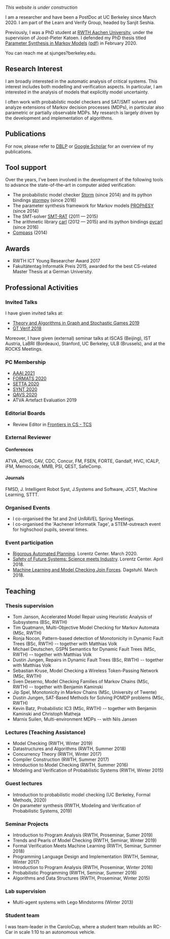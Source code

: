 *This website is under construction*

I am a researcher and have been a PostDoc at UC Berkeley since March 2020. I am part of the Learn and Verify Group, headed by Sanjit Seshia. 

Previously, I was a PhD student at [RWTH Aachen University](https://moves.rwth-aachen.de/), under the supervision of Joost-Pieter Katoen. 
I defended my PhD thesis titled [Parameter Synthesis in Markov Models](http://doi.org/10.18154/RWTH-2020-02348) [(pdf)](http://publications.rwth-aachen.de/record/783179/files/783179.pdf) in February 2020.  

You can reach me at sjunges?berkeley.edu.

## Research Interest

I am broadly interested in the automatic analysis of critical systems. 
This interest includes both modelling and verification aspects. 
In particular, I am interested in the analysis of models that explicitly model uncertainty.  

I often work with probabilstic model checkers and SAT/SMT solvers and analyze extensions of Markov decision processes (MDPs),
in particular also parametric or partially observable MDPs. My research is largely driven by the development and implementation of algorithms.

## Publications

For now, please refer to [DBLP](https://dblp.uni-trier.de/pers/hd/j/Junges:Sebastian) or [Google Scholar](https://scholar.google.com/citations?user=anwAmOEAAAAJ&hl=de) for an overview of my publications.

## Tool support

Over the years, I’ve been involved in the development of the following tools to advance the state-of-the-art in computer aided verification:

- The probabilistic model checker [Storm](stormchecker.org) (since 2014) and its python bindings [stormpy](https://moves-rwth.github.io/stormpy/) (since 2016)
- The parameter synthesis framework for Markov models [PROPhESY](https://moves-rwth.github.io/prophesy/) (since 2014)
- The SMT-solver [SMT-RAT](https://smtrat.github.io) (2011 — 2015)
- The arithmetic library [carl](https://smtrat.github.io/carl/) (2012 — 2015) and its python bindings [pycarl](https://moves-rwth.github.io/pycarl/) (since 2016)
- [Compass](http://www.compass-toolset.org) (2014)

## Awards

- RWTH ICT Young Researcher Award 2017
- Fakultätentag Informatik Preis 2015, awarded for the best CS-related Master Thesis at a German University. 

## Professional Activities

### Invited Talks

I have given invited talks at:

- [Theory and Algorithms in Graph and Stochastic Games 2019](http://math.umons.ac.be/gamenet2019/)
- [GT Verif 2018](http://gt-verif.loria.fr/Wiki.jsp?page=JA-2018)

Moreover, I have given (external) seminar talks at ISCAS (Beijing), IST Austria, LaBRI (Bordeaux), Stanford, UC Berkeley, ULB (Brussels), and at the ROCKS Meetings.

### PC Membership

- [AAAI 2021](https://aaai.org/Conferences/AAAI-21/)
- [FORMATS 2020](https://formats-2020.cs.ru.nl)
- [SETTA 2020](http://lcs.ios.ac.cn/setta2020/index.html)
- [SYNT 2020](http://pl.cs.uchicago.edu/synt2020/)
- [QAVS 2020](https://qavs.edgecloud.de)
- ATVA Artefact Evaluation 2019

### Editorial Boards

- Review Editor in [Frontiers in CS - TCS](https://www.frontiersin.org/journals/computer-science/sections/theoretical-computer-science#about)

### External Reviewer
#### Conferences
ATVA, ADHS, CAV, CDC, Concur, FM, FSEN, FORTE, Gandalf, HVC, ICALP, iFM, Memocode, MMB, PSI, QEST, SafeComp.
#### Journals
FMSD, J. Intelligent Robot Syst, J.Systems and Software, JCST, Machine Learning, STTT.

### Organised Events

- I co-organised the 1st and 2nd UnRAVEL Spring Meetings.
- I co-organised the 'Aachener Informatik Tage', a STEM-outreach event for highschool pupils, several times.

### Event participation

- [Rigorous Automated Planning](https://www.lorentzcenter.nl/lc/web/2020/1240/info.php3?wsid=1240&venue=Oort). Lorentz Center. March 2020.
- [Safety of Future Systems: Science meets Industry](https://www.lorentzcenter.nl/lc/web/2018/977/info.php3?wsid=977&venue=Oort). Lorentz Center. April 2018.
- [Machine Learning and Model Checking Join Forces](https://www.dagstuhl.de/en/program/calendar/semhp/?semnr=18121). Dagstuhl. March 2018.

## Teaching

### Thesis supervision
- Tom Janson, Accelerated Model Repair using Heuristic Analysis of Subsystems (BSc, RWTH)
- Tim Quatmann, Multi-Objective Model Checking for Markov Automata (MSc, RWTH)
- Ronja Nocon, Pattern-based detection of Monotonicity in Dynamic Fault Trees (BSc, RWTH) -- together with Matthias Volk
- Michael Deutschen, GSPN Semantics for Dynamic Fault Trees (MSc, RWTH) -- together with Matthias Volk
- Dustin Jungen, Repairs in Dynamic Fault Trees (BSc, RWTH) -- together with Matthias Volk
- Sebastian Kruse, Model Checking a Wireless Token-Passing Network (MSc, RWTH)
- Sven Deserno,  Model Checking Families of Markov Chains (MSc, RWTH) -- together with Benjamin Kaminski
- Jip Spel, Monotonicity in Markov Chains (MSc, University of Twente)
- Dustin Jungen, SAT-Based Methods for Solving POMDP problems (MSc, RWTH)
- Kevin Batz, Probabilistic IC3 (MSc, RWTH) -- together with Benjamin Kaminski and Christoph Matheja 
- Marnix Suilen, Multi-environment MDPs -- with Nils Jansen

### Lectures (Teaching Assistance)
- Model Checking (RWTH, Winter 2019)
- Datastructures and Algorithms (RWTH, Summer 2018) 
- Concurrency Theory (RWTH, Winter 2017)
- Compiler Construction (RWTH, Summer 2017)
- Introduction to Model Checking (RWTH, Summer 2016)
- Modeling and Verification of Probabilistic Systems (RWTH, Winter 2015)

### Guest lectures
- Introduction to probabilistic model checking (UC Berkeley, Formal Methods, 2020)
- On parameter synthesis (RWTH, Modeling and Verification of Probabilistic Systems, 2019)

### Seminar Projects 
- Introduction to Program Analysis (RWTH, Proseminar, Sumer 2019)
- Trends and Pearls of Model Checking (RWTH, Seminar, Winter 2019)
- Formal Verification Meets Machine Learning (RWTH, Seminar, Summer 2018)
- Programming Language Design and Implementation (RWTH, Seminar, Winter 2017)
- Introduction to Program Analysis (RWTH, Proseminar, Winter 2016)
- Probabilistic Programming (RWTH, Seminar, Summer 2016)
- Algorithms and Data Structures (RWTH, Proseminar, Winter 2015)

### Lab supervision
- Multi-agent systems with Lego Mindstorms (Winter 2013)

### Student team
I was team-leader in the CaroloCup, where a student team rebuilds an RC-Car in scale 1:10 to an autonomous vehicle.


